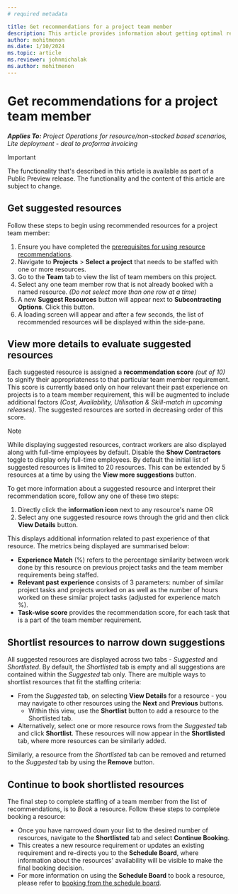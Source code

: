 ```yaml
---
# required metadata

title: Get recommendations for a project team member
description: This article provides information about getting optimal recommendations for a team member, before booking them onto the project.
author: mohitmenon
ms.date: 1/10/2024
ms.topic: article
ms.reviewer: johnmichalak
ms.author: mohitmenon
---
```


# Get recommendations for a project team member

_**Applies To:** Project Operations for resource/non-stocked based scenarios, Lite deployment - deal to proforma invoicing_

> [!IMPORTANT]
> The functionality that's described in this article is available as part of a Public Preview release. The functionality and the content of this article are subject to change. 


## Get suggested resources 

Follow these steps to begin using recommended resources for a project team member:

1. Ensure you have completed the [prerequisites for using resource recommendations](./getting-started-with-resource-recommendations.md).
2. Navigate to **Projects** > **Select a project** that needs to be staffed with one or more resources.
3. Go to the **Team** tab to view the list of team members on this project.
4. Select any one team member row that is not already booked with a named resource. _(Do not select more than one row at a time)_
5. A new **Suggest Resources** button will appear next to **Subcontracting Options**. Click this button.
6. A loading screen will appear and after a few seconds, the list of recommended resources will be displayed within the side-pane. 


## View more details to evaluate suggested resources

Each suggested resource is assigned a **recommendation score** _(out of 10)_ to signify their appropriateness to that particular team member requirement. This score is currently based only on how relevant their past experience on projects is to a team member requirement, this will be augmented to include additional factors _(Cost, Availability, Utilisation & Skill-match in upcoming releases)_. The suggested resources are sorted in decreasing order of this score.


  >[!NOTE]
  > While displaying suggested resources, contract workers are also displayed along with full-time employees by default. Disable the **Show Contractors** toggle to display only full-time employees.
  > By default the initial list of suggested resources is limited to 20 resources. This can be extended by 5 resources at a time by using the **View more suggestions** button.


To get more information about a suggested resource and interpret their recommendation score, follow any one of these two steps:

1. Directly click the **information icon** next to any resource's name OR
2. Select any one suggested resource rows through the grid and then click **View Details** button.

This displays additional information related to past experience of that resource. The metrics being displayed are summarised below:

  - **Experience Match** (%) refers to the percentage similarity between work done by this resource on previous project tasks and the team member requirements being staffed.
  - **Relevant past experience** consists of 3 parameters: number of similar project tasks and projects worked on as well as the number of hours worked on these similar project tasks (adjusted for experience match %).
  - **Task-wise score** provides the recommendation score, for each task that is a part of the team member requirement. 

## Shortlist resources to narrow down suggestions

All suggested resources are displayed across two tabs - _Suggested_ and _Shortlisted_. By default, the _Shortlisted_ tab is empty and all suggestions are contained within the _Suggested_ tab only. There are multiple ways to shortlist resources that fit the staffing criteria: 

  - From the _Suggested_ tab, on selecting **View Details** for a resource - you may navigate to other resources using the **Next** and **Previous** buttons.
      - Within this view, use the **Shortlist** button to add a resource to the Shortlisted tab.
  - Alternatively, select one or more resource rows from the _Suggested_ tab and click **Shortlist**. These resources will now appear in the **Shortlisted** tab, where more resources can be similarly added.
    
Similarly, a resource from the _Shortlisted_ tab can be removed and returned to the _Suggested_ tab by using the **Remove** button.

## Continue to book shortlisted resources

The final step to complete staffing of a team member from the list of recommendations, is to *Book* a resource. Follow these steps to complete booking a resource:

  - Once you have narrowed down your list to the desired number of resources, navigate to the **Shortlisted** tab and select **Continue Booking**.
  - This creates a new resource requirement or updates an existing requirement and re-directs you to the **Schedule Board**, where information about the resources' availability will be visible to make the final booking decision.
  - For more information on using the **Schedule Board** to book a resource, please refer to [booking from the schedule board](/dynamics365/project-operations/resource-management/book-project#book-from-the-schedule-board). 
